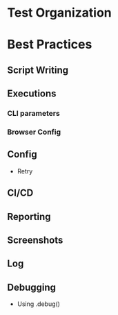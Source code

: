 # Test Organization

# Best Practices 

## Script Writing
## Executions 
### CLI parameters
### Browser Config
## Config
- Retry 
## CI/CD

## Reporting
## Screenshots

## Log

## Debugging 
- Using .debug()

